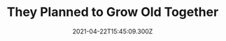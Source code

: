 ---
childof: media
contenttype: updates
contentcat: media
title: 'They Planned to Grow Old Together'
date: 2021-04-22T15:45:09.300Z
postauthorname: Greta Moran
postauthortitle: Princeton University
authorpic: /images/bios/elab_thumb_sm.jpg
outlet: AutoStraddle
link: https://www.autostraddle.com/they-planned-to-grow-old-together-nursing-home-eviction-harms-gay-elders/
thumb: image1.jpg
listSummary: 'For 24 years, Marie Giardino and her partner Michaeljon Blue made a home, a cozy yellow house with a front porch and fenced backyard in Rochester, New York. They lived with many cats and dogs lucky enough to once cross Blue’s path: “If a baby needs a home, he will come here,” she liked to say. Not long after moving in together, Blue gave Giardino a silver band. She never exactly said what it was for — Blue was never one for labels and doesn’t believe in marriage — but Giardino took it as a sign of the love they still share.'
---